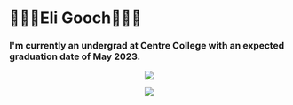 # 👨🏼‍💻Eli Gooch👨🏼‍💻

### I'm currently an undergrad at Centre College with an expected graduation date of May 2023.


<p align="center">
  <img src="https://github-readme-stats.vercel.app/api?username=JeliHacker" />
</p>
<p align="center">
  <img src="https://github-readme-stats.vercel.app/api/top-langs/?username=JeliHacker" />
</p>

